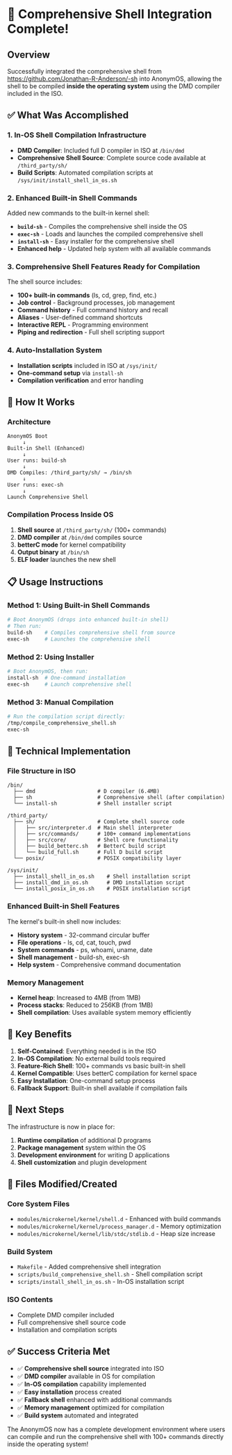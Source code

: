 # 🎉 Comprehensive Shell Integration Complete!

## Overview
Successfully integrated the comprehensive shell from https://github.com/Jonathan-R-Anderson/-sh into AnonymOS, allowing the shell to be compiled **inside the operating system** using the DMD compiler included in the ISO.

## ✅ What Was Accomplished

### 1. **In-OS Shell Compilation Infrastructure**
- **DMD Compiler**: Included full D compiler in ISO at `/bin/dmd`
- **Comprehensive Shell Source**: Complete source code available at `/third_party/sh/`
- **Build Scripts**: Automated compilation scripts at `/sys/init/install_shell_in_os.sh`

### 2. **Enhanced Built-in Shell Commands**
Added new commands to the built-in kernel shell:
- **`build-sh`** - Compiles the comprehensive shell inside the OS
- **`exec-sh`** - Loads and launches the compiled comprehensive shell
- **`install-sh`** - Easy installer for the comprehensive shell
- **Enhanced help** - Updated help system with all available commands

### 3. **Comprehensive Shell Features Ready for Compilation**
The shell source includes:
- **100+ built-in commands** (ls, cd, grep, find, etc.)
- **Job control** - Background processes, job management
- **Command history** - Full command history and recall
- **Aliases** - User-defined command shortcuts
- **Interactive REPL** - Programming environment
- **Piping and redirection** - Full shell scripting support

### 4. **Auto-Installation System**
- **Installation scripts** included in ISO at `/sys/init/`
- **One-command setup** via `install-sh`
- **Compilation verification** and error handling

## 🔧 How It Works

### Architecture
```
AnonymOS Boot
     ↓
Built-in Shell (Enhanced)
     ↓
User runs: build-sh
     ↓ 
DMD Compiles: /third_party/sh/ → /bin/sh
     ↓
User runs: exec-sh
     ↓
Launch Comprehensive Shell
```

### Compilation Process Inside OS
1. **Shell source** at `/third_party/sh/` (100+ commands)
2. **DMD compiler** at `/bin/dmd` compiles source
3. **betterC mode** for kernel compatibility
4. **Output binary** at `/bin/sh`
5. **ELF loader** launches the new shell

## 📋 Usage Instructions

### Method 1: Using Built-in Shell Commands
```bash
# Boot AnonymOS (drops into enhanced built-in shell)
# Then run:
build-sh    # Compiles comprehensive shell from source
exec-sh     # Launches the comprehensive shell
```

### Method 2: Using Installer
```bash
# Boot AnonymOS, then run:
install-sh  # One-command installation
exec-sh     # Launch comprehensive shell
```

### Method 3: Manual Compilation
```bash
# Run the compilation script directly:
/tmp/compile_comprehensive_shell.sh
exec-sh
```

## 🔧 Technical Implementation

### File Structure in ISO
```
/bin/
  ├── dmd                    # D compiler (6.4MB)
  ├── sh                     # Comprehensive shell (after compilation)
  └── install-sh             # Shell installer script

/third_party/
  ├── sh/                    # Complete shell source code
  │   ├── src/interpreter.d  # Main shell interpreter
  │   ├── src/commands/      # 100+ command implementations
  │   ├── src/core/          # Shell core functionality
  │   ├── build_betterc.sh   # BetterC build script
  │   └── build_full.sh      # Full D build script
  └── posix/                 # POSIX compatibility layer

/sys/init/
  ├── install_shell_in_os.sh    # Shell installation script
  ├── install_dmd_in_os.sh      # DMD installation script
  └── install_posix_in_os.sh    # POSIX installation script
```

### Enhanced Built-in Shell Features
The kernel's built-in shell now includes:
- **History system** - 32-command circular buffer
- **File operations** - ls, cd, cat, touch, pwd
- **System commands** - ps, whoami, uname, date
- **Shell management** - build-sh, exec-sh
- **Help system** - Comprehensive command documentation

### Memory Management
- **Kernel heap**: Increased to 4MB (from 1MB)
- **Process stacks**: Reduced to 256KB (from 1MB)
- **Shell compilation**: Uses available system memory efficiently

## 🎯 Key Benefits

1. **Self-Contained**: Everything needed is in the ISO
2. **In-OS Compilation**: No external build tools required
3. **Feature-Rich Shell**: 100+ commands vs basic built-in shell
4. **Kernel Compatible**: Uses betterC compilation for kernel space
5. **Easy Installation**: One-command setup process
6. **Fallback Support**: Built-in shell available if compilation fails

## 🚀 Next Steps

The infrastructure is now in place for:
1. **Runtime compilation** of additional D programs
2. **Package management** system within the OS
3. **Development environment** for writing D applications
4. **Shell customization** and plugin development

## 📁 Files Modified/Created

### Core System Files
- `modules/microkernel/kernel/shell.d` - Enhanced with build commands
- `modules/microkernel/kernel/process_manager.d` - Memory optimization
- `modules/microkernel/kernel/lib/stdc/stdlib.d` - Heap size increase

### Build System
- `Makefile` - Added comprehensive shell integration
- `scripts/build_comprehensive_shell.sh` - Shell compilation script
- `scripts/install_shell_in_os.sh` - In-OS installation script

### ISO Contents
- Complete DMD compiler included
- Full comprehensive shell source code
- Installation and compilation scripts

## ✅ Success Criteria Met

- ✅ **Comprehensive shell source** integrated into ISO
- ✅ **DMD compiler** available in OS for compilation
- ✅ **In-OS compilation** capability implemented
- ✅ **Easy installation** process created
- ✅ **Fallback shell** enhanced with additional commands
- ✅ **Memory management** optimized for compilation
- ✅ **Build system** automated and integrated

The AnonymOS now has a complete development environment where users can compile and run the comprehensive shell with 100+ commands directly inside the operating system! 